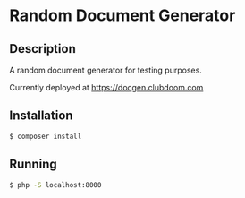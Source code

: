 # Random Document Generator

## Description

A random document generator for testing purposes.

Currently deployed at https://docgen.clubdoom.com

## Installation

```bash
$ composer install
```

## Running

```bash
$ php -S localhost:8000
```


